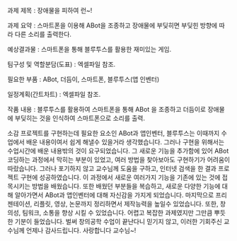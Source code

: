 과제 제목 : 장애물을 피하여 런~!

과제 요약 : 스마트폰을 이용해 ABot을 조종하고 장애물에 부딪히면 부딪힌 방향에 따라 다른 소리를 출력한다.

예상결과물 : 스마트폰을 통해 블루투스를 활용한 재미있는 게임.

팀구성 및 역할분담(도표) : 엑셀파일 참조.

필요한 부품 : ABot, 더듬이, 스마트폰, 블루투스(앱 인벤터)

일정계획(간트차트) : 엑셀파일 참조.

작품 내용 : 블루투스를 활용하여 스마트폰을 통해 ABot 을 조종하고 더듬이로 장애물에 부딪히는 것을 인식하여 스마트폰으로 소리를 출력.

소감
프로젝트를 구현하는데 필요한 요소인 ABot과 앱인벤터, 블루투스는 이때까지 수업에서 배운 내용이여서 쉽게 해낼수 있을거라 생각했습니다. 그러나 구현을 위해서는 수업시간에 배운 내용밖의 것이 요구되었습니다. 그 새로운 기능을 추가함에 있어 ABot 코딩하는 과정에서 막히는 부분이 있었고, 여러 방법을 찾아보아도 구현하기가 어려움이 따랐습니다. 그러나 포기하지 않고 교수님께 도움을 구하고, 인터넷 검색을 한 결과 프로젝트 구현에 성공하였습니다. 이 과정에서 새로운 여러가지 기능을 기존에 있는 것에 접목시키는 방법을 배웠습니다. 또한 배웠던 부분들을 복습하고, 새로운 다양한 기능에 대해 알아가면서 ABot과 앱인벤터에 대해 자신감을 가지게 되었습니다. 마지막으로 프리젠테이션, 리플릿, 영상, 논문까지 정리하면서 제작능력을 높일수 있었습니다. 또한, 창의성, 팀워크, 소통을 향상 시킬 수 있었습니다. 어렵고 복잡한 과제였지만 그만큼 뿌듯한 기분이 들었습니다. 벌써 창의공학 수업이 끝난다니 믿기지 않고, 이러한 기회주신 교수님께 언제나 감사드립니다. 사랑합니다 교수님~!
